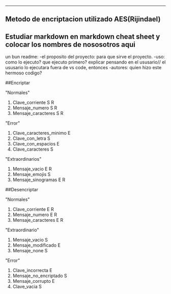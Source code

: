------------------------------------------------------------------------------------------------------------------------------------
Metodo de encriptacion utilizado
AES(Rijindael)
------------------------------------------------------------------------------------------------------------------------------------
Estudiar markdown en markdown cheat sheet
y colocar los nombres de nososotros aqui
----------------------------------------------------------------------------

un bun readme: 
-el proposito del proyecto: para que sirve el proyecto.
-uso: como lo ejecuto? que ejecuto primero? explicar pensando en el ususario// el ususario lo ejecutara fuera de vs code, entonces 
-autores: quien hizo este hermoso codigo?


##Encriptar

"Normales"
1. Clave_corriente   S R
2. Mensaje_numero    S R
3. Mensaje_caracteres   S R

"Error"
1. Clave_caracteres_minimo  E
2. Clave_con_letra  S
3. Clave_con_espacios   E
4. Clave_caracteres    S
   
"Extraordinarios"
1. Mensaje_vacio   E R
2. Mensaje_emojis   S
3. Mensaje_sinogramas    E R

##Desencriptar

"Normales"
1. Clave_corriente  E R
2. Mensaje_numero   E R
3. Mensaje_caracteres  E R

"Extraordinario"
1. Mensaje_vacio  S
2. Mensaje_modificado  E
3. Mensaje_none  S

"Error"
1. Clave_incorrecta E
2. Mensaje_no_encriptado  S
3. Mensaje_corrupto  E
4. Clave_vacia  S
